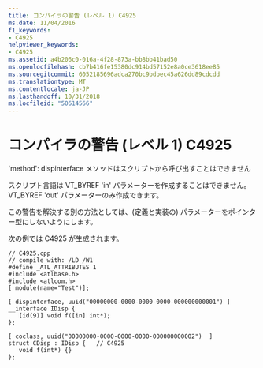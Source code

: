 ```yaml
---
title: コンパイラの警告 (レベル 1) C4925
ms.date: 11/04/2016
f1_keywords:
- C4925
helpviewer_keywords:
- C4925
ms.assetid: a4b206c0-016a-4f28-873a-bb8bb41bad50
ms.openlocfilehash: cb7b416fe15380dc914bd57152e8a0ce3618ee85
ms.sourcegitcommit: 6052185696adca270bc9bdbec45a626dd89cdcdd
ms.translationtype: MT
ms.contentlocale: ja-JP
ms.lasthandoff: 10/31/2018
ms.locfileid: "50614566"
---
```

# <a name="compiler-warning-level-1-c4925"></a>コンパイラの警告 (レベル 1) C4925

'method': dispinterface メソッドはスクリプトから呼び出すことはできません

スクリプト言語は VT_BYREF 'in' パラメーターを作成することはできません。VT_BYREF 'out' パラメーターのみ作成できます。

この警告を解決する別の方法としては、(定義と実装の) パラメーターをポインター型にしないようにします。

次の例では C4925 が生成されます。

```
// C4925.cpp
// compile with: /LD /W1
#define _ATL_ATTRIBUTES 1
#include <atlbase.h>
#include <atlcom.h>
[ module(name="Test")];

[ dispinterface, uuid("00000000-0000-0000-0000-000000000001") ]
__interface IDisp {
   [id(9)] void f([in] int*);
};

[ coclass, uuid("00000000-0000-0000-0000-000000000002")  ]
struct CDisp : IDisp {   // C4925
   void f(int*) {}
};
```